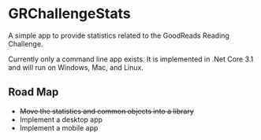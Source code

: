 # GRChallengeStats
A simple app to provide statistics related to the GoodReads Reading Challenge.

Currently only a command line app exists. It is implemented in .Net Core 3.1 and will run on Windows, Mac, and Linux.

## Road Map

- ~~Move the statistics and common objects into a library~~
- Implement a desktop app
- Implement a mobile app
